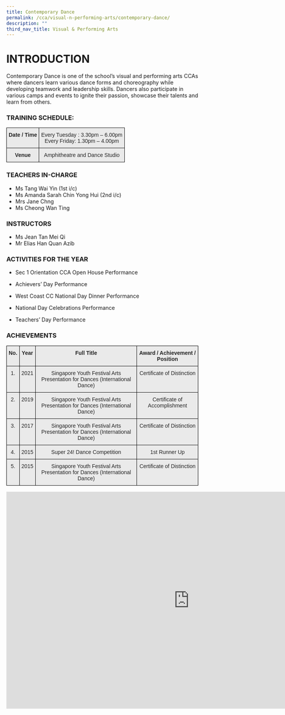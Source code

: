 ```yaml
---
title: Contemporary Dance
permalink: /cca/visual-n-performing-arts/contemporary-dance/
description: ""
third_nav_title: Visual & Performing Arts
---
```

# INTRODUCTION

Contemporary Dance is one of the school’s visual and performing arts CCAs where dancers learn various dance forms and choreography while developing teamwork and leadership skills. Dancers also participate in various camps and events to ignite their passion, showcase their talents and learn from others.  
  
### TRAINING SCHEDULE:

<style type="text/css">
.tg  {border-collapse:collapse;border-spacing:0;}
.tg td{border-color:black;border-style:solid;border-width:1px;font-family:Arial, sans-serif;font-size:14px;
  overflow:hidden;padding:10px 5px;word-break:normal;}
.tg th{border-color:black;border-style:solid;border-width:1px;font-family:Arial, sans-serif;font-size:14px;
  font-weight:normal;overflow:hidden;padding:10px 5px;word-break:normal;}
.tg .tg-n4qt{background-color:#EAEAEA;color:#222;font-weight:bold;text-align:center;vertical-align:top}
.tg .tg-ii8k{background-color:#EAEAEA;color:#222;text-align:center;vertical-align:top}
</style>
<table class="tg">
<thead>
  <tr>
    <th class="tg-n4qt">Date / Time</th>
    <th class="tg-ii8k">Every Tuesday : 3.30pm – 6.00pm<br>Every Friday: 1.30pm – 4.00pm</th>
  </tr>
</thead>
<tbody>
  <tr>
    <td class="tg-n4qt"> Venue</td>
    <td class="tg-ii8k">Amphitheatre and Dance Studio</td>
  </tr>
</tbody>
</table>

### TEACHERS IN-CHARGE

*   Ms Tang Wai Yin (1st i/c)
*   Ms Amanda Sarah Chin Yong Hui (2nd i/c)
*   Mrs Jane Chng  
*   Ms Cheong Wan Ting

### INSTRUCTORS

*   Ms Jean Tan Mei Qi
*   Mr Elias Han Quan Azib&nbsp;

  

### ACTIVITIES FOR THE YEAR

  

*   Sec 1 Orientation CCA Open House Performance  
    
*   Achievers’ Day Performance  
    
*   West Coast CC National Day Dinner Performance  
    
*   National Day Celebrations Performance  
    
*   Teachers’ Day&nbsp;Performance

### ACHIEVEMENTS

<style type="text/css">
.tg  {border-collapse:collapse;border-spacing:0;}
.tg td{border-color:black;border-style:solid;border-width:1px;font-family:Arial, sans-serif;font-size:14px;
  overflow:hidden;padding:10px 5px;word-break:normal;}
.tg th{border-color:black;border-style:solid;border-width:1px;font-family:Arial, sans-serif;font-size:14px;
  font-weight:normal;overflow:hidden;padding:10px 5px;word-break:normal;}
.tg .tg-n4qt{background-color:#EAEAEA;color:#222;font-weight:bold;text-align:center;vertical-align:top}
.tg .tg-ii8k{background-color:#EAEAEA;color:#222;text-align:center;vertical-align:top}
</style>
<table class="tg">
<thead>
  <tr>
    <th class="tg-n4qt">No.</th>
    <th class="tg-n4qt">Year</th>
    <th class="tg-n4qt">Full Title</th>
    <th class="tg-n4qt">Award / Achievement / Position</th>
  </tr>
</thead>
<tbody>
  <tr>
    <td class="tg-ii8k">1.</td>
    <td class="tg-ii8k">2021</td>
    <td class="tg-ii8k"> Singapore Youth Festival Arts Presentation for Dances (International Dance) </td>
    <td class="tg-ii8k">Certificate of Distinction</td>
  </tr>
  <tr>
    <td class="tg-ii8k">2.</td>
    <td class="tg-ii8k">2019</td>
    <td class="tg-ii8k">Singapore Youth Festival Arts Presentation for Dances (International Dance) </td>
    <td class="tg-ii8k">Certificate of Accomplishment</td>
  </tr>
  <tr>
    <td class="tg-ii8k">3.</td>
    <td class="tg-ii8k">2017</td>
    <td class="tg-ii8k"> Singapore Youth Festival Arts Presentation for Dances (International Dance)</td>
    <td class="tg-ii8k">Certificate of Distinction</td>
  </tr>
  <tr>
    <td class="tg-ii8k">4.</td>
    <td class="tg-ii8k">2015</td>
    <td class="tg-ii8k">Super 24! Dance Competition </td>
    <td class="tg-ii8k">1st Runner Up </td>
  </tr>
  <tr>
    <td class="tg-ii8k">5.</td>
    <td class="tg-ii8k">2015</td>
    <td class="tg-ii8k">Singapore Youth Festival Arts Presentation for Dances (International Dance)</td>
    <td class="tg-ii8k">Certificate of Distinction </td>
  </tr>
</tbody>
</table>

<iframe allowfullscreen="true" height="569" width="960" frameborder="0" src="https://docs.google.com/presentation/d/e/2PACX-1vSXIAegzXf5zK8fyJXfzlnUrAO0Rq275-HfpMzHs8xY_XTaEtANoufXHnwC1uJio52i8JHxjx8CtfZf/embed?start=true&amp;loop=true&amp;delayms=3000"></iframe>